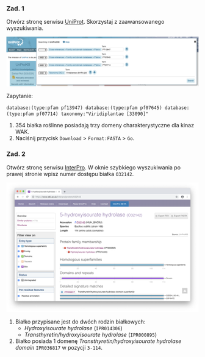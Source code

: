 ### Zad. 1
Otwórz stronę serwisu [UniProt](https://www.uniprot.org). Skorzystaj z zaawansowanego wyszukiwania.

<img src="./images/uniprot-advanced_pfam.png" alt="uniprot-advanced_pfam">

Zapytanie:

```
database:(type:pfam pf13947) database:(type:pfam pf07645) database:(type:pfam pf07714) taxonomy:"Viridiplantae [33090]"
```

1. 354 białka roślinne posiadają trzy domeny charakterystyczne dla kinaz WAK.
2. Naciśnij przycisk `Download` > `Format:FASTA` > `Go`.


### Zad. 2
Otwórz stronę serwisu [InterPro](https://www.ebi.ac.uk/interpro/). W oknie szybkiego wyszukiwania po prawej stronie wpisz numer dostępu białka `O32142`. 

<img src="./images/interpro-bacillus.png" alt="interpro-bacillus">

1. Białko przypisane jest do dwóch rodzin białkowych:
   * *Hydroxyisourate hydrolase* (`IPR014306`)
   * *Transthyretin/hydroxyisourate hydrolase* (`IPR000895`)
2. Białko posiada 1 domenę *Transthyretin/hydroxyisourate hydrolase domain* `IPR036817` w pozycji `3-114`.
